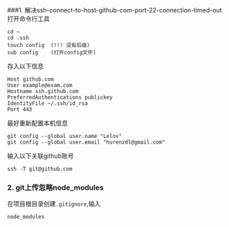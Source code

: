 ###1. 解决ssh-connect-to-host-github-com-port-22-connection-timed-out
打开命令行工具
```
cd ~
cd .ssh
touch config  (!!! 没有后缀)
sub config    (打开config文件)
```
存入以下信息
```
Host github.com
User example@exam.com
Hostname ssh.github.com
PreferredAuthentications publickey
IdentityFile ~/.ssh/id_rsa
Port 443
```
最好重新配置本机信息
```
git config --global user.name "Lelov"
git config --global user.email "hurenzdl@gmail.com"
```
输入以下关联github账号
```
ssh -T git@github.com
```
### 2. git上传忽略node_modules
在项目根目录创建`.gitignore`,输入
```
node_modules
```